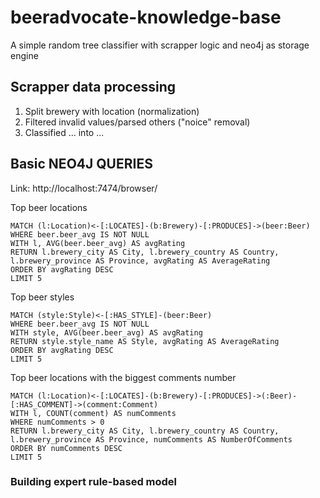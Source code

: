 # beeradvocate-knowledge-base
A simple random tree classifier with scrapper logic and neo4j as storage engine

## Scrapper data processing
1. Split brewery with location (normalization)
2. Filtered invalid values/parsed others ("noice" removal)
3. Classified ... into ...


## Basic NEO4J QUERIES
Link: http://localhost:7474/browser/

Top beer locations
```cypher
MATCH (l:Location)<-[:LOCATES]-(b:Brewery)-[:PRODUCES]->(beer:Beer)
WHERE beer.beer_avg IS NOT NULL
WITH l, AVG(beer.beer_avg) AS avgRating
RETURN l.brewery_city AS City, l.brewery_country AS Country, l.brewery_province AS Province, avgRating AS AverageRating
ORDER BY avgRating DESC
LIMIT 5
```

Top beer styles
```cypher
MATCH (style:Style)<-[:HAS_STYLE]-(beer:Beer)
WHERE beer.beer_avg IS NOT NULL
WITH style, AVG(beer.beer_avg) AS avgRating
RETURN style.style_name AS Style, avgRating AS AverageRating
ORDER BY avgRating DESC
LIMIT 5
```

Top beer locations with the biggest comments number
```cypher
MATCH (l:Location)<-[:LOCATES]-(b:Brewery)-[:PRODUCES]->(:Beer)-[:HAS_COMMENT]->(comment:Comment)
WITH l, COUNT(comment) AS numComments
WHERE numComments > 0
RETURN l.brewery_city AS City, l.brewery_country AS Country, l.brewery_province AS Province, numComments AS NumberOfComments
ORDER BY numComments DESC
LIMIT 5
```

### Building expert rule-based model
